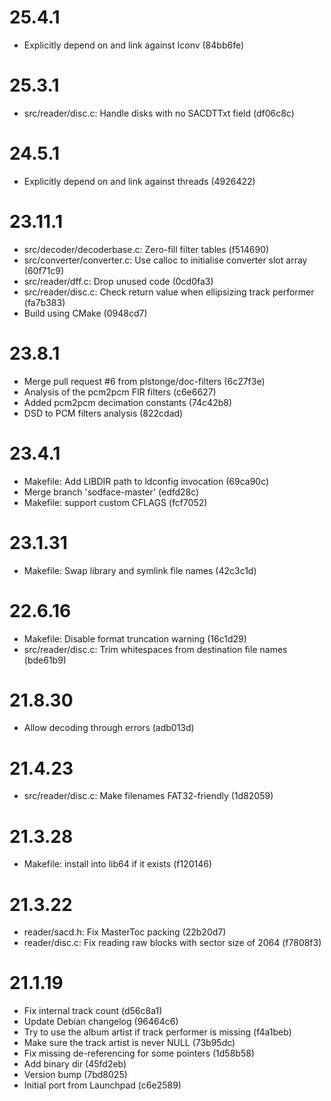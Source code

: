# 25.4.1

 - Explicitly depend on and link against Iconv (84bb6fe)

# 25.3.1

 - src/reader/disc.c: Handle disks with no SACDTTxt field (df06c8c)

# 24.5.1

 - Explicitly depend on and link against threads (4926422)

# 23.11.1

 - src/decoder/decoderbase.c: Zero-fill filter tables (f514690)
 - src/converter/converter.c: Use calloc to initialise converter slot array (60f71c9)
 - src/reader/dff.c: Drop unused code (0cd0fa3)
 - src/reader/disc.c: Check return value when ellipsizing track performer (fa7b383)
 - Build using CMake (0948cd7)

# 23.8.1

 - Merge pull request #6 from plstonge/doc-filters (6c27f3e)
 - Analysis of the pcm2pcm FIR filters (c6e6627)
 - Added pcm2pcm decimation constants (74c42b8)
 - DSD to PCM filters analysis (822cdad)

# 23.4.1

 - Makefile: Add LIBDIR path to ldconfig invocation (69ca90c)
 - Merge branch 'sodface-master' (edfd28c)
 - Makefile: support custom CFLAGS (fcf7052)

# 23.1.31

 - Makefile: Swap library and symlink file names (42c3c1d)

# 22.6.16

 - Makefile: Disable format truncation warning (16c1d29)
 - src/reader/disc.c: Trim whitespaces from destination file names (bde61b9)

# 21.8.30

 - Allow decoding through errors (adb013d)

# 21.4.23

 - src/reader/disc.c: Make filenames FAT32-friendly (1d82059)

# 21.3.28

 - Makefile: install into lib64 if it exists (f120146)

# 21.3.22

 - reader/sacd.h: Fix MasterToc packing (22b20d7)
 - reader/disc.c: Fix reading raw blocks with sector size of 2064 (f7808f3)

# 21.1.19

 - Fix internal track count (d56c8a1)
 - Update Debian changelog (96464c6)
 - Try to use the album artist if track performer is missing (f4a1beb)
 - Make sure the track artist is never NULL (73b95dc)
 - Fix missing de-referencing for some pointers (1d58b58)
 - Add binary dir (45fd2eb)
 - Version bump (7bd8025)
 - Initial port from Launchpad (c6e2589)

